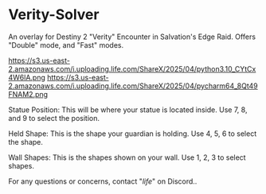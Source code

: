 # Verity-Solver
An overlay for Destiny 2 "Verity" Encounter in Salvation's Edge Raid. Offers "Double" mode, and "Fast" modes.

https://s3.us-east-2.amazonaws.com/i.uploading.life.com/ShareX/2025/04/python3.10_CYtCx4W6lA.png
https://s3.us-east-2.amazonaws.com/i.uploading.life.com/ShareX/2025/04/pycharm64_8Qt49FNAM2.png


Statue Position: This will be where your statue is located inside. Use 7, 8, and 9 to select the position.

Held Shape: This is the shape your guardian is holding. Use 4, 5, 6 to select the shape.

Wall Shapes: This is the shapes shown on your wall. Use 1, 2, 3 to select shapes.



For any questions or concerns, contact "_life_" on Discord..

